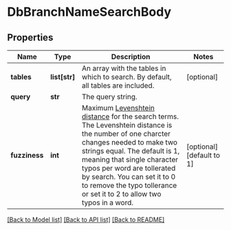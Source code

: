 # DbBranchNameSearchBody

## Properties
Name | Type | Description | Notes
------------ | ------------- | ------------- | -------------
**tables** | **list[str]** | An array with the tables in which to search. By default, all tables are included. | [optional] 
**query** | **str** | The query string. | 
**fuzziness** | **int** | Maximum [Levenshtein distance](https://en.wikipedia.org/wiki/Levenshtein_distance) for the search terms. The Levenshtein distance is the number of one charcter changes needed to make two strings equal. The default is 1, meaning that single character typos per word are tollerated by search. You can set it to 0 to remove the typo tollerance or set it to 2  to allow two typos in a word.  | [optional] [default to 1]

[[Back to Model list]](../README.md#documentation-for-models) [[Back to API list]](../README.md#documentation-for-api-endpoints) [[Back to README]](../README.md)

